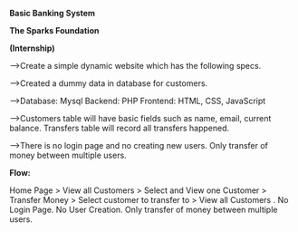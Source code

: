 **Basic Banking System**

**The Sparks Foundation**

**(Internship)**

-->Create a simple dynamic website which has the following specs.

-->Created a dummy data in database for customers. 

-->Database: Mysql
   Backend: PHP
   Frontend: HTML, CSS, JavaScript

-->Customers table will have basic fields such as name, email, current balance. Transfers table will record all transfers happened.

-->There is no login page and no creating new users. Only transfer of money between multiple users.

**Flow:**

Home Page > View all Customers > Select and View one Customer > Transfer Money > Select customer to transfer to > View all Customers .
No Login Page. No User Creation. Only transfer of money
between multiple users.
